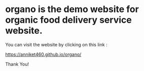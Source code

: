# organo is the demo website for organic food delivery service website.
You can visit the website by clicking on this link :

https://anniket460.github.io/organo/

Thank You!
